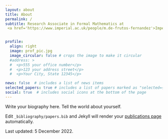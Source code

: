 ```yaml
---
layout: about
title: About
permalink: /
subtitle: Research Associate in Formal Mathematics at
 <a href='https://www.imperial.ac.uk/people/m.de-frutos-fernandez'>Imperial College London</a>. 


profile:
  align: right
  image: prof_pic.jpg
  image_circular: false # crops the image to make it circular
  #address: >
  #  <p>555 your office number</p>
  #  <p>123 your address street</p>
  #  <p>Your City, State 12345</p>

news: false  # includes a list of news items
selected_papers: true # includes a list of papers marked as "selected={true}"
social: true  # includes social icons at the bottom of the page
---
```


Write your biography here. Tell the world about yourself. 

Edit `_bibliography/papers.bib` and Jekyll will render your [publications page](/al-folio/publications/) automatically.

Last updated: 5 December 2022.
